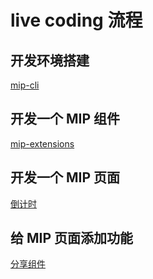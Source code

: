 # live coding 流程

## 开发环境搭建
[mip-cli](https://github.com/mipengine/mip-cli)

## 开发一个 MIP 组件
[mip-extensions](https://github.com/mipengine/mip-extensions/blob/master/docs/develop.md)

## 开发一个 MIP 页面
[倒计时](https://momofan.github.io/mippage/mipLivingCode/source.html)

## 给 MIP 页面添加功能
[分享组件](https://www.mipengine.org/examples/mip-extensions/mip-share.html)
    


